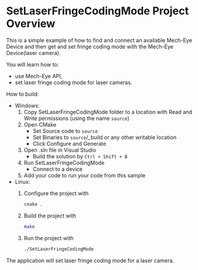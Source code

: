 # SetLaserFringeCodingMode Project Overview

This is a simple example of how to find and connect an available Mech-Eye Device
and then get and set fringe coding mode with the Mech-Eye Device(laser camera).

You will learn how to:

* use Mech-Eye API,
* set laser fringe coding mode for laser cameras.

How to build:

* Windows:
  1. Copy SetLaserFringeCodingMode folder to a location with Read and
   Write permissions (using the name `source`)
  2. Open CMake
        * Set Source code to `source`
        * Set Binaries to `source`/_build or any other writable location
        * Click Configure and Generate
  3. Open .sln file in Visual Studio
        * Build the solution by `Ctrl + Shift + B`
  4. Run SetLaserFringeCodingMode
        * Connect to a device
  5. Add your code to run your code from this sample
* Linux:
  1. Configure the project with

      ```bash
      cmake .
      ```

  2. Build the project with

      ```bash
      make
      ```

  3. Run the project with

      ```bash
      ./SetLaserFringeCodingMode
      ```

The application will set laser fringe coding mode for a laser camera.
